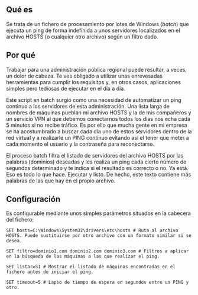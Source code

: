 ## Qué es

Se trata de un fichero de procesamiento por lotes de Windows (*batch*) que ejecuta un ping de forma indefinida a unos servidores localizados en el archivo HOSTS (o cualquier otro archivo) según un filtro dado.

## Por qué

Trabajar para una administración pública regional puede resultar, a veces, un dolor de cabeza. Te ves obligado a utilizar unas enrevesadas herramientas para cumplir los requisitos y, en otros casos, aplicaciones simples pero tediosas de ejecutar en el día a día.

Este script en batch surgió como una necesidad de automatizar un ping continuo a los servidores de esta administración. Una lista larga de nombres de máquinas pueblan mi archivo HOSTS y la de mis compañeros y un servicio VPN al que debemos conectarnos todos los días nos echa cada 5 minutos si no recibe tráfico. Es por ello que mucha gente en mi empresa se ha acostumbrado a buscar cada día uno de estos servidores dentro de la red virtual y a realizarle un PING contínuo evitando así el tener que meter a cada momento el usuario y la contraseña para reconectarse.

El proceso batch filtra el listado de servidores del archivo HOSTS por las palabras (dominios) deseadas y les realiza un ping cada cierto número de segundos determinado y te indica si el resultado es correcto o no. Ya está. Eso es todo lo que hace. Ejecutar y listo. De hecho, este texto contiene más palabras de las que hay en el propio archivo.

## Configuración

Es configurable mediante unos simples parámetros situados en la cabecera del fichero:

```
SET hosts=C:\Windows\System32\drivers\etc\hosts # Ruta al archivo HOSTS. Puede sustituirse por otro archivo con un formato similar si se desea.

SET filtro=dominio1.com dominio2.com dominio3.com # Filtros a aplicar en la búsqueda de las máquinas a las que realizar el ping.

SET listar=SI # Mostrar el listado de máquinas encontradas en el fichero antes de iniciar el ping.

SET timeout=5 # Lapso de tiempo de espera en segundos entre un PING y otro.
```
